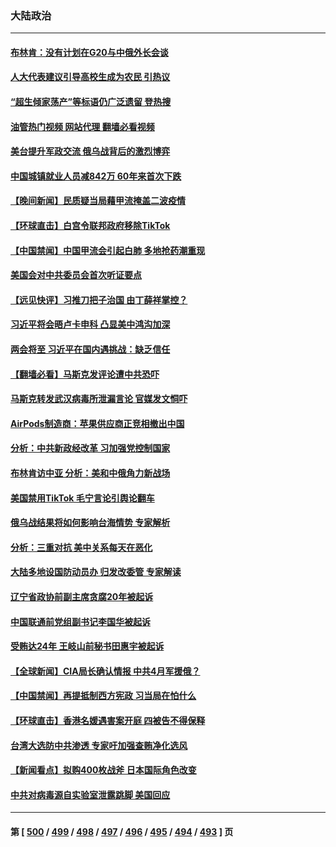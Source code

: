### 大陆政治
---
#### [布林肯：没有计划在G20与中俄外长会谈](../../pages/ncid277/n13940782.md?03020045) 
#### [人大代表建议引导高校生成为农民 引热议](../../pages/ncid277/n13940716.md?03020045) 
#### [“超生倾家荡产”等标语仍广泛遗留 登热搜](../../pages/ncid277/n13940659.md?03020045) 
#### [油管热门视频 网站代理 翻墙必看视频](http://138.2.39.72:81/youtube.html?epic-marker?03020045)
#### [美台提升军政交流 俄乌战背后的激烈博弈](../../pages/ncid277/n13940114.md?03020045) 
#### [中国城镇就业人员减842万 60年来首次下跌](../../pages/ncid277/n13940594.md?03020045) 
#### [【晚间新闻】民质疑当局藉甲流掩盖二波疫情](../../pages/ncid277/n13940547.md?03020045) 
#### [【环球直击】白宫令联邦政府移除TikTok](../../pages/ncid277/n13940112.md?03020045) 
#### [【中国禁闻】中国甲流会引起白肺 多地抢药潮重现](../../pages/ncid277/n13940246.md?03020045) 
#### [美国会对中共委员会首次听证要点](../../pages/ncid277/n13940204.md?03020045) 
#### [【远见快评】习推刀把子治国 由丁薛祥掌控？](../../pages/ncid277/n13940278.md?03020045) 
#### [习近平将会晤卢卡申科 凸显美中鸿沟加深](../../pages/ncid277/n13940174.md?03020045) 
#### [两会将至 习近平在国内遇挑战：缺乏信任](../../pages/ncid277/n13940250.md?03020045) 
#### [【翻墙必看】马斯克发评论遭中共恐吓](../../pages/ncid277/n13940345.md?03020045) 
#### [马斯克转发武汉病毒所泄漏言论 官媒发文恫吓](../../pages/ncid277/n13940151.md?03020045) 
#### [AirPods制造商：苹果供应商正竞相撤出中国](../../pages/ncid277/n13940125.md?03020045) 
#### [分析：中共新政经改革 习加强党控制国家](../../pages/ncid277/n13939984.md?03020045) 
#### [布林肯访中亚 分析：美和中俄角力新战场](../../pages/ncid277/n13940139.md?03020045) 
#### [美国禁用TikTok  毛宁言论引舆论翻车](../../pages/ncid277/n13940092.md?03020045) 
#### [俄乌战结果将如何影响台海情势 专家解析](../../pages/ncid277/n13939940.md?03020045) 
#### [分析：三重对抗 美中关系每天在恶化](../../pages/ncid277/n13940095.md?03020045) 
#### [大陆多地设国防动员办 归发改委管 专家解读](../../pages/ncid277/n13939763.md?03020045) 
#### [辽宁省政协前副主席贪腐20年被起诉](../../pages/ncid277/n13940014.md?03020045) 
#### [中国联通前党组副书记李国华被起诉](../../pages/ncid277/n13940000.md?03020045) 
#### [受贿达24年 王岐山前秘书田惠宇被起诉](../../pages/ncid277/n13939969.md?03020045) 
#### [【全球新闻】CIA局长确认情报 中共4月军援俄？](../../pages/ncid277/n13939980.md?03020045) 
#### [【中国禁闻】再提抵制西方宪政 习当局在怕什么](../../pages/ncid277/n13939486.md?03020045) 
#### [【环球直击】香港名媛遇害案开庭 四被告不得保释](../../pages/ncid277/n13939595.md?03020045) 
#### [台湾大选防中共渗透 专家吁加强查贿净化选风](../../pages/ncid277/n13938523.md?03020045) 
#### [【新闻看点】拟购400枚战斧 日本国际角色改变](../../pages/ncid277/n13939604.md?03020045) 
#### [中共对病毒源自实验室泄露跳脚 美国回应](../../pages/ncid277/n13939853.md?03020045) 

---
#### 第 [ [500](./500.md?03020045) / [499](./499.md?03020045) / [498](./498.md?03020045) / [497](./497.md?03020045) / [496](./496.md?03020045) / [495](./495.md?03020045) / [494](./494.md?03020045) / [493](./493.md?03020045) ] 页
